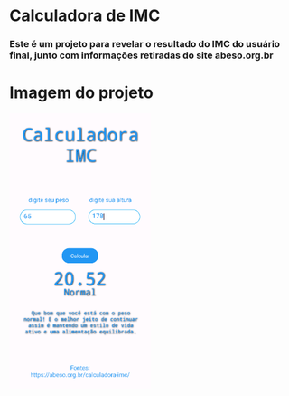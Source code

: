 # Calculadora de IMC
### Este é um projeto para revelar o resultado do IMC do usuário final, junto com informações retiradas do site abeso.org.br

# Imagem do projeto
 <img src="/images/imc.PNG"  width="250px" alt="imc-img">
